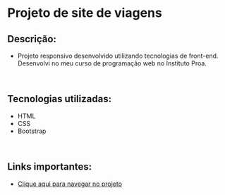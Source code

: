 # Projeto de site de viagens

## Descrição:

- Projeto responsivo desenvolvido utilizando tecnologias de front-end. Desenvolvi no meu curso de programação web no Instituto Proa.

<br>

## Tecnologias utilizadas:

- HTML
- CSS
- Bootstrap

<br>

## Links importantes:

- [Clique aqui para navegar no projeto](https://izabellyarmeris.github.io/formularioViagens/login.html)
